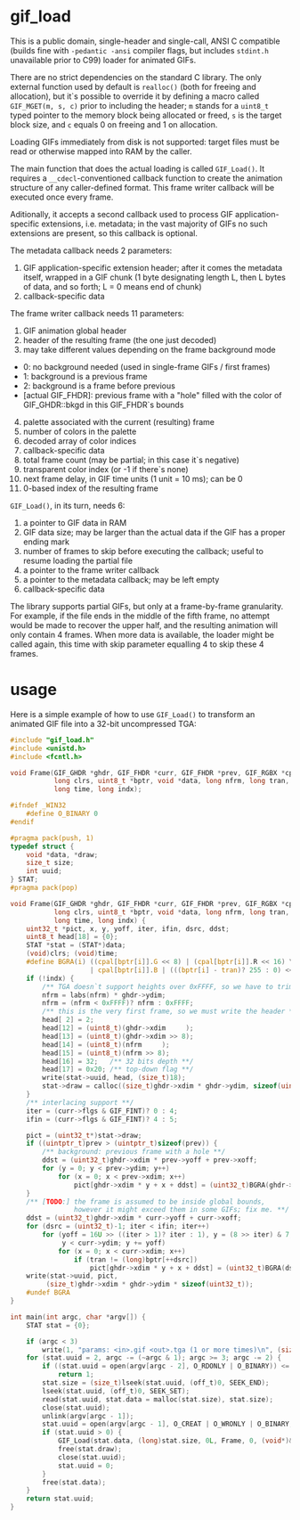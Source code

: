 # gif_load
This is a public domain, single-header and single-call, ANSI C compatible
(builds fine with `-pedantic -ansi` compiler flags, but includes `stdint.h`
unavailable prior to C99) loader for animated GIFs.

There are no strict dependencies on the standard C library. The only external
function used by default is `realloc()` (both for freeing and allocation), but
it\`s possible to override it by defining a macro called `GIF_MGET(m, s, c)`
prior to including the header; `m` stands for a `uint8_t` typed pointer to the
memory block being allocated or freed, `s` is the target block size, and `c`
equals 0 on freeing and 1 on allocation.

Loading GIFs immediately from disk is not supported: target files must be read
or otherwise mapped into RAM by the caller.

The main function that does the actual loading is called `GIF_Load()`.
It requires a `__cdecl`-conventioned callback function to create the animation
structure of any caller-defined format. This frame writer callback will be
executed once every frame.

Aditionally, it accepts a second callback used to process GIF
application-specific extensions, i.e. metadata; in the vast majority of
GIFs no such extensions are present, so this callback is optional.

The metadata callback needs 2 parameters:

1. GIF application-specific extension header; after it comes the metadata
   itself, wrapped in a GIF chunk (1 byte designating length L, then L bytes
   of data, and so forth; L = 0 means end of chunk)
2. callback-specific data

The frame writer callback needs 11 parameters:

1. GIF animation global header
2. header of the resulting frame (the one just decoded)
3. may take different values depending on the frame background mode
  * 0: no background needed (used in single-frame GIFs / first frames)
  * 1: background is a previous frame
  * 2: background is a frame before previous
  * [actual GIF_FHDR]: previous frame with a "hole" filled with the
                       color of GIF_GHDR::bkgd in this GIF_FHDR`s bounds

4. palette associated with the current (resulting) frame
5. number of colors in the palette
6. decoded array of color indices
7. callback-specific data
8. total frame count (may be partial; in this case it\`s negative)
9. transparent color index (or -1 if there\`s none)
10. next frame delay, in GIF time units (1 unit = 10 ms); can be 0
11. 0-based index of the resulting frame

`GIF_Load()`, in its turn, needs 6:

1. a pointer to GIF data in RAM
2. GIF data size; may be larger than the actual data if the GIF has a proper
   ending mark
3. number of frames to skip before executing the callback; useful to resume
   loading the partial file
4. a pointer to the frame writer callback
5. a pointer to the metadata callback; may be left empty
6. callback-specific data

The library supports partial GIFs, but only at a frame-by-frame granularity.
For example, if the file ends in the middle of the fifth frame, no attempt
would be made to recover the upper half, and the resulting animation will
only contain 4 frames. When more data is available, the loader might be called
again, this time with skip parameter equalling 4 to skip these 4 frames.



# usage
Here is a simple example of how to use `GIF_Load()` to transform an animated
GIF file into a 32-bit uncompressed TGA:

```c
#include "gif_load.h"
#include <unistd.h>
#include <fcntl.h>

void Frame(GIF_GHDR *ghdr, GIF_FHDR *curr, GIF_FHDR *prev, GIF_RGBX *cpal,
           long clrs, uint8_t *bptr, void *data, long nfrm, long tran,
           long time, long indx);

#ifndef _WIN32
    #define O_BINARY 0
#endif

#pragma pack(push, 1)
typedef struct {
    void *data, *draw;
    size_t size;
    int uuid;
} STAT;
#pragma pack(pop)

void Frame(GIF_GHDR *ghdr, GIF_FHDR *curr, GIF_FHDR *prev, GIF_RGBX *cpal,
           long clrs, uint8_t *bptr, void *data, long nfrm, long tran,
           long time, long indx) {
    uint32_t *pict, x, y, yoff, iter, ifin, dsrc, ddst;
    uint8_t head[18] = {0};
    STAT *stat = (STAT*)data;
    (void)clrs; (void)time;
    #define BGRA(i) ((cpal[bptr[i]].G << 8) | (cpal[bptr[i]].R << 16) \
                    | cpal[bptr[i]].B | (((bptr[i] - tran)? 255 : 0) << 24))
    if (!indx) {
        /** TGA doesn`t support heights over 0xFFFF, so we have to trim: **/
        nfrm = labs(nfrm) * ghdr->ydim;
        nfrm = (nfrm < 0xFFFF)? nfrm : 0xFFFF;
        /** this is the very first frame, so we must write the header **/
        head[ 2] = 2;
        head[12] = (uint8_t)(ghdr->xdim     );
        head[13] = (uint8_t)(ghdr->xdim >> 8);
        head[14] = (uint8_t)(nfrm     );
        head[15] = (uint8_t)(nfrm >> 8);
        head[16] = 32;   /** 32 bits depth **/
        head[17] = 0x20; /** top-down flag **/
        write(stat->uuid, head, (size_t)18);
        stat->draw = calloc((size_t)ghdr->xdim * ghdr->ydim, sizeof(uint32_t));
    }
    /** interlacing support **/
    iter = (curr->flgs & GIF_FINT)? 0 : 4;
    ifin = (curr->flgs & GIF_FINT)? 4 : 5;

    pict = (uint32_t*)stat->draw;
    if ((uintptr_t)prev > (uintptr_t)sizeof(prev)) {
        /** background: previous frame with a hole **/
        ddst = (uint32_t)ghdr->xdim * prev->yoff + prev->xoff;
        for (y = 0; y < prev->ydim; y++)
            for (x = 0; x < prev->xdim; x++)
                pict[ghdr->xdim * y + x + ddst] = (uint32_t)BGRA(ghdr->bkgd);
    }
    /** [TODO:] the frame is assumed to be inside global bounds,
                however it might exceed them in some GIFs; fix me. **/
    ddst = (uint32_t)ghdr->xdim * curr->yoff + curr->xoff;
    for (dsrc = (uint32_t)-1; iter < ifin; iter++)
        for (yoff = 16U >> ((iter > 1)? iter : 1), y = (8 >> iter) & 7;
             y < curr->ydim; y += yoff)
            for (x = 0; x < curr->xdim; x++)
                if (tran != (long)bptr[++dsrc])
                    pict[ghdr->xdim * y + x + ddst] = (uint32_t)BGRA(dsrc);
    write(stat->uuid, pict,
         (size_t)ghdr->xdim * ghdr->ydim * sizeof(uint32_t));
    #undef BGRA
}

int main(int argc, char *argv[]) {
    STAT stat = {0};

    if (argc < 3)
        write(1, "params: <in>.gif <out>.tga (1 or more times)\n", (size_t)45);
    for (stat.uuid = 2, argc -= (~argc & 1); argc >= 3; argc -= 2) {
        if ((stat.uuid = open(argv[argc - 2], O_RDONLY | O_BINARY)) <= 0)
            return 1;
        stat.size = (size_t)lseek(stat.uuid, (off_t)0, SEEK_END);
        lseek(stat.uuid, (off_t)0, SEEK_SET);
        read(stat.uuid, stat.data = malloc(stat.size), stat.size);
        close(stat.uuid);
        unlink(argv[argc - 1]);
        stat.uuid = open(argv[argc - 1], O_CREAT | O_WRONLY | O_BINARY, 0644);
        if (stat.uuid > 0) {
            GIF_Load(stat.data, (long)stat.size, 0L, Frame, 0, (void*)&stat);
            free(stat.draw);
            close(stat.uuid);
            stat.uuid = 0;
        }
        free(stat.data);
    }
    return stat.uuid;
}
```
